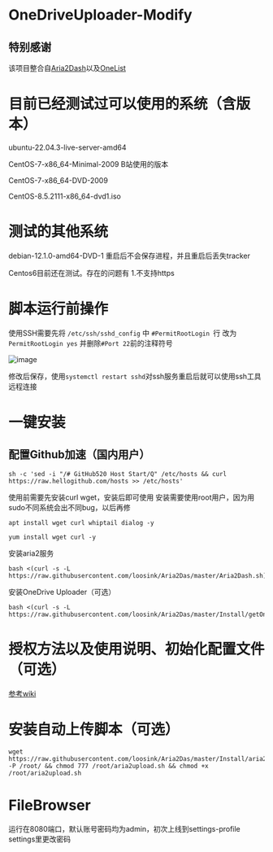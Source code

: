 # OneDriveUploader-Modify

## 特别感谢

该项目整合自[Aria2Dash](https://github.com/Masterchiefm/Aria2Dash)以及[OneList](https://github.com/MoeClub/OneList)

# 目前已经测试过可以使用的系统（含版本）


ubuntu-22.04.3-live-server-amd64

CentOS-7-x86_64-Minimal-2009 B站使用的版本

CentOS-7-x86_64-DVD-2009

CentOS-8.5.2111-x86_64-dvd1.iso

# 测试的其他系统

debian-12.1.0-amd64-DVD-1  重启后不会保存进程，并且重启后丢失tracker

Centos6目前还在测试。存在的问题有   1.不支持https

# 脚本运行前操作

使用SSH需要先将 `/etc/ssh/sshd_config` 中 `#PermitRootLogin `行 改为 `PermitRootLogin yes`
并删除`#Port 22`前的注释符号

![image](https://github.com/loosink/Aria2Das/assets/30341914/b11e47a1-73d1-4526-b31c-c8f9dcec8329)


修改后保存，使用`systemctl restart sshd`对ssh服务重启后就可以使用ssh工具远程连接


# 一键安装

## 配置Github加速（国内用户）
```
sh -c 'sed -i "/# GitHub520 Host Start/Q" /etc/hosts && curl https://raw.hellogithub.com/hosts >> /etc/hosts'
```


使用前需要先安装curl wget，安装后即可使用  安装需要使用root用户，因为用sudo不同系统会出不同bug，以后再修
```
apt install wget curl whiptail dialog -y
```
```
yum install wget curl -y
```
安装aria2服务

```
bash <(curl -s -L https://raw.githubusercontent.com/loosink/Aria2Das/master/Aria2Dash.sh)
```

安装OneDrive Uploader（可选）

```
bash <(curl -s -L https://raw.githubusercontent.com/loosink/Aria2Das/master/Install/getOneDriveUploader.sh)
```



# 授权方法以及使用说明、初始化配置文件（可选）
[参考wiki](https://github.com/loosink/Aria2Das/blob/master/Install/wiki.md)


# 安装自动上传脚本（可选）

```
wget https://raw.githubusercontent.com/loosink/Aria2Das/master/Install/aria2upload.sh -P /root/ && chmod 777 /root/aria2upload.sh && chmod +x /root/aria2upload.sh
```

# FileBrowser
运行在8080端口，默认账号密码均为admin，初次上线到settings-profile settings里更改密码


